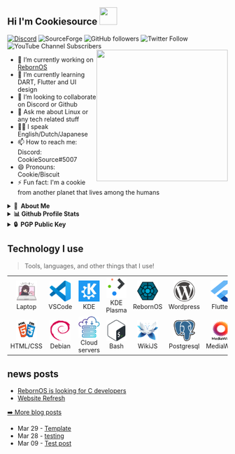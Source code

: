 ## Hi I'm Cookiesource <img src="https://github.com/CookieSource/CookieSource/blob/master/images/Hello.gif" width="40" height="40" />
<a href="https://discord.gg/cU5s6MPpQH">![Discord](https://img.shields.io/discord/472508061513416705?logo=Discord)</a>
![SourceForge](https://img.shields.io/sourceforge/dt/rebornos)
![GitHub followers](https://img.shields.io/github/followers/cookiesource?style=social)
![Twitter Follow](https://img.shields.io/twitter/follow/rebornoslinux?style=social)
![YouTube Channel Subscribers](https://img.shields.io/youtube/channel/subscribers/UC4A_n9noXrzzU9PCHOfzoBA?style=social)
<br/>
<img align="right" width="300" height="300" src="https://github.com/CookieSource/CookieSource/blob/master/images/Programming.gif">
- 🔭 I’m currently working on [RebornOS](https://rebornos.org)
- 🌱 I’m currently learning DART, Flutter and UI design
- 👯 I’m looking to collaborate on Discord or Github
- 💬 Ask me about Linux or any tech related stuff
- 🏳️‍🌈 I speak English/Dutch/Japanese
- 📫 How to reach me: Discord: CookieSource#5007
- 😄 Pronouns: Cookie/Biscuit
- ⚡ Fun fact: I'm a cookie from another planet that lives among the humans

<details>
  <summary><b>👤&nbsp;&nbsp;About Me</b></summary>
<img src="./images/cookiesource.png" width="" height="" />

I'm a 26 years old IT System administrator.
  
You can best describe me as someone who is always looking for the latest technology. I'm passionate, driven and strive to improve my IT and communication skills.
  
  <details>
  <summary><b>🕑 Projects</b></summary>
    
**RebornOS**
I currently work on the RebornOS Project RebornOS is an Arch based Linux distribution with a team of developers, artists and other talented individuals aiming to make Arch Linux as user friendly as possible by providing interface solutions to things you normally have to do in a terminal.<br></br>
**Wiki**
I'm an ex Wiki pro contributor and have contributed to several other gaming and technical wikis I currently contribute to the RebornOS Wiki.<br></br>
**Boot USB** 
A very old project that no longer exists was created before Medicat DVD came on the market which did the same thing but better.  <br></br>
</details>

 <details>
  <summary><b>🎙 Hobbies </b></summary>
  
- Singing /  Music
- Anime
- Coding / Programming
- Table tennis
- Swimming
- Server stuff
- Tinkering & Automation
</details>

<details>
  <summary><b> 🎓 Certifications & Courses I finished</b></summary>
  
- CCNA
- Microsoft Word 
- Microsoft Word PRO
- Microsoft Powerpoint
- IT Essentials
- MTA Operating systems
- MTA Windows server 2012
- MTA Windows 10
- Learning Kali Linux
- Python 2 by **Codeacademy**
- Multitasking on the command line
- Game design essentials
- HTML / CSS by **Codeacademy**
</details>
  </details>
    <details>
  <summary><b>📊 Github Profile Stats</b></summary>
  <br> </br>
  <a href="https://www.rebornos.org/"><img height="137px" src="https://github-readme-stats.vercel.app/api?username=cookiesource&hide_title=true&hide_border=true&show_icons=true&include_all_commits=true&count_private=true&line_height=21&text_color=000&icon_color=000&bg_color=0,ea6161,ffc64d,fffc4d,52fa5a&theme=graywhite" /><img height="137px" src="https://github-readme-stats.vercel.app/api/top-langs/?username=cookiesource&hide_title=true&hide_border=true&show_icons=true&include_all_commits=true&count_private=true&line_height=21&text_color=000&icon_color=000&bg_color=0,52fa5a,4dfcff,c64dff&theme=graywhite" /></a>

  </details>
  <details>
  <summary><b>🔒&nbsp;&nbsp;PGP&nbsp;Public&nbsp;Key</b></summary>
  <br/>

```
-----BEGIN PGP PUBLIC KEY BLOCK-----

mQGNBGAf1pkBDADUEq3OqPm725ffJstwZ/oJxAWCjVemSP8e6xRwNeygI0lIBZei
PtQZ5/Kes4o25MqxdIY0TGqCe0h0CfcHY1qBHIxN1IU8WE2OlaIA1ey/FSf9UCX6
9aDfOtoke3gz3MQwhg2T+aEpZM/TDKJpYQnG9pfymqW4pRZoeHiHYjbUhQpJ4nRr
r5MxNfOljsLzDlMlJhudrObMEnXqdoDtKg1c+W2o1oUVxZR+Gm6bzbOVgOePdJ9t
Q5kT2Y3CFNreAWspRzUkzPSiDuS1DCs/+KzVAY2B0GcRtyeGqNH2C5m8kO9o8V0K
tWgRRPqb3M1/cE5U7fZ3yXbZLrRaMA8iHnQc0XcJjPyFLBAoFOmPUqVIWqP2urTF
pRK8A0GGnUJylRFCqeMS1qvE5uxlPcoVwWTN6K4oNVNrYSpkdeBswzHptNKlKps7
pipXMNeyn2maiL5hfA783MdzH7f3+7YmrIDWz1QtU4g212qOcqVn3jVo9WrDVw0t
GGwM+LMBsR5jYScAEQEAAbQnQ29va2llQWxpY2UgPGNvb2tpZXNvdXJjZUByZWJv
cm5vcy5vcmc+iQHUBBMBCAA+FiEEY0hi5Xq3ImP7VW3JKlTlqpeBd7MFAmAf1pkC
GyMFCQPCWJcFCwkIBwIGFQoJCAsCBBYCAwECHgECF4AACgkQKlTlqpeBd7MUfQwA
s+C9VKk1ED7d5XLYYmNtSo052YIoUQY8IBQq9iVOW8NTQizlkMRI5/sgbgzQi4zj
3uRXkcCg4VoEZTRmMHCsWBCKYvr9fwbJ/AB+ln0Www2/64wCBOx3FvBoOTOOrkEO
Jm9gj2TgWWtKFPQYxsS2xXr6CDOuCtQgptB6EfpiJmv239I4BNcYDo+mYHV5ahqv
/j7ODAHUlsSu5y+JKute4b0VOEiZ9nu9BAHZMqUA/EnqLCMvuv5XqHJudfWUBuzi
2StwnfP6QgfG9O/gx3HOUVsK8CVQlmc83szamjgjYhba9cIhr+XTJxzu+XWdZxet
ZZw0/hul0Z1tEGHRILkbIrKo5fQlJfs55BjV/EnDfbwvdiq8TPAacBlMHlypL/mz
Nm86ZDu5dtCQRV3mPX9b5KnLUjwiGAer2oi5GB/xRADn7tsJ66c8WGTZtJf/ApIO
TdW4PPHXDDi3NU9tpqKZOatz4gq2r9Utso92nASxvfm0xUQFW5qbfszQMlWXjnSw
uQGNBGAf1pkBDACo2LMrwhlq7OEEYODvQH9pNj6U4CiNMXFAGvyoeuS27+E9zVhi
87lGMNO5DBtKRNDY0cq7g3IPUOMUlJQ8HsZnbf7McC0+bb00Yespd4cE5o+4z5wY
cSYMdZx1jcol7QoZUwu2dfg94q/rGakhzf/nxJlQsEi2NNiuUVJDstd8aTN1UPOD
Dx8gTgLlQf1JohyJ0+12a49aWqdotIWyoQkKClLfqu4H8W6ODBnYvT+xWDmLS6lX
o+G5PvU3JgdTnIOvmVLONSLRL6vZgnJSq83/33A0TkQylQo0RSmQLiZcAE2UmWae
IIkXmSJ3JB2lBIu4BsuCiTgNuAWqZpg1ZEToYvTIqcbGWIOwahtUJL60rHlZLBYL
nn/YGIg2dXEgcyFZbeubzWpWc0/p+/JVqv6M6M8llcVxMeoWO23GCIk+MWcSFCAP
RhvQ+cxITNDRIB82f9NvAgR7CZuOrWoZVGQ4CoheogUPwkDfJcgmko3ODHEO4gi0
RnRDmSNep4ePhCcAEQEAAYkBvAQYAQgAJhYhBGNIYuV6tyJj+1VtySpU5aqXgXez
BQJgH9aZAhsMBQkDwliXAAoJECpU5aqXgXezZA4L/R4mUfbgZl26GVa0b8GOZAck
FsKS1t7K7a6bQTjPVW8ohdkOcZvaCw0uyqhHsIl4hQxN/xXygPj+oEebjJXksPpJ
FcEfDUPUfAQy5z7rZu8ktMRQ/NxMmUvrhqfnlQpO/Bg1RP+F8w022xJPr3ftYrDF
X1DhgsIeIzR/tOZICmBKNQcBE2OZtYINbNs0MmFWSrFiiBcL0GeS4b6vPjjrmlBo
XmxTFYjtS1a+4K2bT0IO8qgupyESFJLm6RGo5APXUhtUX1NERshiyxDNc2kdJMgU
vdJDoq86sepdZ7k91XZIXLTEXMvlNBuu2VgV9S+MUZyPuD37FgyLB4pkdRqOuUXy
iLCRiWh39UjuctmtsRcJSJp5j8nADB9Tjvy2WmEHAdJAoojB9Hb1g+y9iO1FyQ7H
idlDkwF7MNjabE3Lm4G9MegcDAozRIGj6jAAGHDIpJa3HwK2lDZiA+FdZwkGOk4c
gEV7Pyd+kJ6mh33XZxXF6zDlm5ZLq6vYi384lNGYOg==
=/cys
-----END PGP PUBLIC KEY BLOCK-----
```
</details>

<h2 align="left">Technology I use</h2> 

> Tools, languages, and other things that I use!

<table>
  <tr>
    <td align="center" width="96">
      <a href="#">
        <img src="./images/laptop.png" width="48" height="48" alt="" />
      </a>
      <br>Laptop
    </td>
    <td align="center" width="96">
      <a href="https://code.visualstudio.com/">
        <img src="./images/visualstudiocode.svg" width="48" height="48" alt="" />
      </a>
      <br>VSCode
    </td>
    <td align="center" width="96">
      <a href="https://kde.org">
        <img src="./images/kde.svg" width="48" height="48" alt="Community" />
      </a>
      <br>KDE
    </td>
    <td align="center" width="96">
      <a href="https://kde.org/plasma-desktop/">
        <img src="./images/kdeplasma.svg" width="48" height="48" alt="Desktop environment" />
      </a>
      <br>KDE Plasma
    </td>
    <td align="center" width="96">
      <a href="https://rebornos.org">
        <img src="./images/rebornos.svg" width="48" height="48" alt="Linux" />
      </a>
      <br>RebornOS
    </td>
    <td align="center" width="96">
      <a href="https://wordpress.org">
        <img src="./images/wordpress.svg" width="48" height="48" alt="" />
      </a>
      <br>Wordpress
    </td>
    <td align="center" width="96">
      <a href="https://flutter.dev" >
        <img src="./images/flutter.svg" width="48" height="48" alt="" />
      </a>
      <br>Flutter
    </td>
    <td align="center" width="96">
      <a href="https://dart.dev">
        <img src="./images/dart.svg" width="48" height="48" alt="" />
      </a>
      <br>Dart
    </td>
    <td align="center" width="96">
      <a href="https://remmina.org/">
        <img src="./images/remmina.png" width="48" height="48" alt="" />
      </a>
      <br>Remmina
    </td>
  </tr>
  <tr>
    <td align="center" width="96"> 
      <a href="#" >
        <img src="./images/htmlcss.png" width="48" height="48" alt="" />
      </a>
      <br>HTML/CSS
    </td>
    <td align="center" width="96">
      <a href="https://debian.org" >
        <img src="./images/debian.svg" width="48" height="48" alt="" />
      </a>
      <br>Debian
    </td>
    <td align="center"  width="96">
      <a href="#">
        <img src="./images/cloudserver.png" width="48" height="48" alt="" />
      </a>
      <br>Cloud servers
    </td>
    <td align="center"  width="96">
      <a href="https://www.gnu.org/software/bash/">
        <img src="./images/bash.svg" width="48" height="48" alt="" />
      </a>
      <br>Bash
    </td>
    <td align="center" width="96">
      <a href="https://js.wiki">
        <img src="./images/wikijs.png" width="48" height="48" alt="" />
      </a>
      <br>WikiJS
    </td>
    <td align="center"  width="96">
      <a href="https://www.postgresql.org/">
        <img src="./images/postgresql.svg" width="48" height="48" alt="" />
      </a>
      <br>Postgresql
    </td>
    <td align="center" width="96">
      <a href="https://mediawiki.com" >
        <img src="./images/mediawiki.svg" width="48" height="48" alt="" />
      </a>
      <br>MediaWiki
    </td>
    <td align="center" width="96">
      <a href="https://konsole.kde.org/" >
        <img src="./images/konsole.png" width="48" height="48" alt="" />
      </a>
      <br>Konsole
    </td>
    <td align="center" width="96">
      <a href="https://figma.com" >
        <img src="./images/figma.svg" width="48" height="48" alt="" />
      </a>
      <br>Figma
    </td>
  </tr>
</table>


## news posts

<ul>
    <li><a href=https://rebornos.discourse.group/t/rebornos-is-looking-for-c-developers/734>RebornOS is looking for C developers</a></li><li><a href=https://rebornos.discourse.group/t/website-refresh-new-wiki-maintenance/810>Website Refresh</a></li>
  </ul>
<p><a href="https://rebormos.org/news">➡️ More blog posts</a></p>







<!-- feed start -->
- Mar 29 - [Template](https://www.rebornos.org/template/)
- Mar 28 - [testing](https://www.rebornos.org/testing/)
- Mar 09 - [Test post](https://www.rebornos.org/test-post/)
<!-- feed end -->
